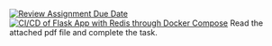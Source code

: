 [![Review Assignment Due Date](https://classroom.github.com/assets/deadline-readme-button-22041afd0340ce965d47ae6ef1cefeee28c7c493a6346c4f15d667ab976d596c.svg)](https://classroom.github.com/a/G2Ss3chB)
[![CI/CD of Flask App with Redis through Docker Compose](https://github.com/NUCES-ISB/docker-compose-task-Vaneeza-7/actions/workflows/cicd.yml/badge.svg)](https://github.com/NUCES-ISB/docker-compose-task-Vaneeza-7/actions/workflows/cicd.yml)
Read the attached pdf file and complete the task.
